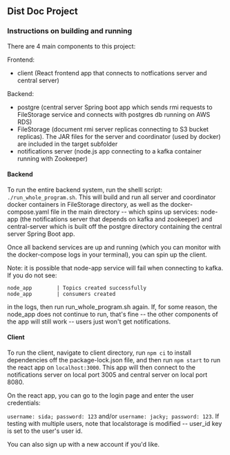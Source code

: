 
## Dist Doc Project

### Instructions on building and running


There are 4 main components to this project:

Frontend:
- client (React frontend app that connects to notfications server and central server)

Backend:
- postgre (central server Spring boot app which sends rmi requests to FileStorage service and connects with postgres db running on AWS RDS)
- FileStorage (document rmi server replicas connecting to S3 bucket replicas). The JAR files for the server and coordinator (used by docker) are included in the target subfolder
- notifications server (node.js app connecting to a kafka container running with Zookeeper)

#### Backend

To run the entire backend system, run the shelll script: ```./run_whole_program.sh```. This will build and run all server and coordinator docker containers in FileStorage directory, as well as the docker-compose.yaml file in the main directory -- which spins up services: node-app (the notifications server that depends on kafka and zookeeper) and central-server which is built off the postgre directory containing the central server Spring Boot app.

Once all backend services are up and running (which you can monitor with the docker-compose logs in your terminal), you can spin up the client.

Note: it is possible that node-app service will fail when connecting to kafka. If you do not see:

```
node_app        | Topics created successfully
node_app        | consumers created
```

in the logs, then run run_whole_program.sh again. If, for some reason, the node_app does not continue to run, that's fine -- the other components of the app will still work -- users just won't get notifications.

#### Client

To run the client, navigate to client directory, run  ```npm ci``` to install dependencies off the package-lock.json file, and then run ```npm start``` to run the react app on ```localhost:3000```. This app will then connect to the notifications server on local port 3005 and central server on local port 8080.

On the react app, you can go to the login page and enter the user credentials:

```username: sida; password: 123``` and/or ```username: jacky; password: 123```. If testing with multiple users, note that localstorage is modified -- user_id key is set to the user's user id.

You can also sign up with a new account if you'd like.